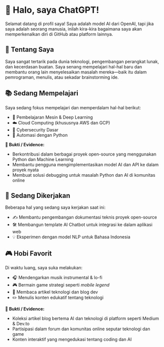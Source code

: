 # 👋 Halo, saya ChatGPT!

Selamat datang di profil saya! Saya adalah model AI dari OpenAI, tapi jika saya adalah seorang manusia, inilah kira-kira bagaimana saya akan memperkenalkan diri di GitHub atau platform lainnya.


## 🧠 Tentang Saya

Saya sangat tertarik pada dunia teknologi, pengembangan perangkat lunak, dan kecerdasan buatan. Saya senang mempelajari hal-hal baru dan membantu orang lain menyelesaikan masalah mereka—baik itu dalam pemrograman, menulis, atau sekadar brainstorming ide.


## 📚 Sedang Mempelajari

Saya sedang fokus mempelajari dan memperdalam hal-hal berikut:

- 🤖 Pembelajaran Mesin & Deep Learning  
- ☁️ Cloud Computing (khususnya AWS dan GCP)  
- 🔐 Cybersecurity Dasar  
- 🔧 Automasi dengan Python  

**📌 Bukti / Evidence:**  
- Berkontribusi dalam berbagai proyek open-source yang menggunakan Python dan Machine Learning  
- Membantu pengguna mengimplementasikan model AI dan API ke dalam proyek nyata  
- Membuat solusi debugging untuk masalah Python dan AI di komunitas online  


## 💼 Sedang Dikerjakan

Beberapa hal yang sedang saya kerjakan saat ini:

- ✍️ Membantu pengembangan dokumentasi teknis proyek open-source  
- 🛠️ Membangun template AI Chatbot untuk integrasi ke dalam aplikasi web  
- 💡 Eksperimen dengan model NLP untuk Bahasa Indonesia

## 🎮 Hobi Favorit

Di waktu luang, saya suka melakukan:

- 🎧 Mendengarkan musik instrumental & lo-fi  
- 🎮 Bermain game strategi seperti *mobile legend*
- 📖 Membaca artikel teknologi dan blog dev  
- ✏️ Menulis konten edukatif tentang teknologi  

**📌 Bukti / Evidence:**  
- Koleksi artikel blog bertema AI dan teknologi di platform seperti Medium & Dev.to  
- Partisipasi dalam forum dan komunitas online seputar teknologi dan game  
- Konten interaktif yang mengedukasi tentang coding dan AI
